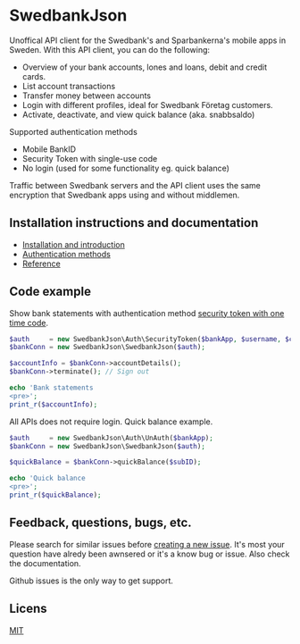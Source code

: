 # SwedbankJson

Unoffical API client for the Swedbank's and Sparbankerna's mobile apps in Sweden. With this API client, you can do the following:

* Overview of your bank accounts, lones and loans, debit and credit cards.
* List account transactions
* Transfer money between accounts
* Login with different profiles, ideal for Swedbank Företag customers.
* Activate, deactivate, and view quick balance (aka. snabbsaldo)

Supported authentication methods

* Mobile BankID
* Security Token with single-use code
* No login (used for some functionality eg. quick balance)

Traffic between Swedbank servers and the API client uses the same encryption that Swedbank apps using and without middlemen.

## Installation instructions and documentation

* [Installation and introduction](INSTALL.md)
* [Authentication methods](docs/authentication.md)
* [Reference](docs/reference.md)

## Code example
Show bank statements with authentication method [security token with one time code](docs/authentication.md#security-token-with-one-time-code).

```php
$auth     = new SwedbankJson\Auth\SecurityToken($bankApp, $username, $challengeResponse);
$bankConn = new SwedbankJson\SwedbankJson($auth);

$accountInfo = $bankConn->accountDetails();
$bankConn->terminate(); // Sign out

echo 'Bank statements
<pre>';
print_r($accountInfo);
```

All APIs does not require login. Quick balance example.
```php
$auth     = new SwedbankJson\Auth\UnAuth($bankApp);
$bankConn = new SwedbankJson\SwedbankJson($auth);

$quickBalance = $bankConn->quickBalance($subID);

echo 'Quick balance
<pre>';
print_r($quickBalance);
```

## Feedback, questions, bugs, etc.

Please search for similar issues before [creating a new issue](https://github.com/walle89/SwedbankJson/issues). It's most your question have alredy been awnsered or it's a know bug or issue. Also check the documentation.

Github issues is the only way to get support. 

## Licens
[MIT](LICENSE)